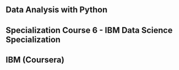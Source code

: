## Data Analysis with Python

## Specialization Course 6 - IBM Data Science Specialization

## IBM (Coursera)
